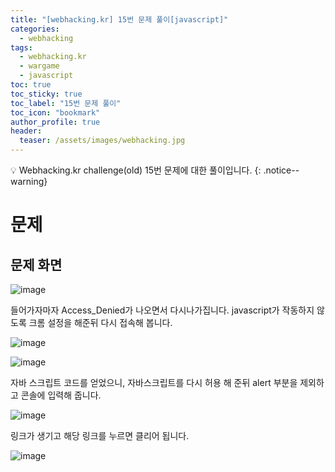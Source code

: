 ```yaml
---
title: "[webhacking.kr] 15번 문제 풀이[javascript]"
categories:
  - webhacking
tags:
  - webhacking.kr
  - wargame
  - javascript
toc: true
toc_sticky: true
toc_label: "15번 문제 풀이"
toc_icon: "bookmark"
author_profile: true
header:
  teaser: /assets/images/webhacking.jpg
---
```


💡 Webhacking.kr challenge(old) 15번 문제에 대한 풀이입니다.
{: .notice--warning}

# 문제
## 문제 화면
  ![image](https://user-images.githubusercontent.com/33647663/150753727-771f2fc4-ed58-40c3-8b16-4744dab7f244.png)

  들어가자마자 Access_Denied가 나오면서 다시나가집니다. javascript가 작동하지 않도록 크롬 설정을 해준뒤 다시 접속해 봅니다.

  ![image](https://user-images.githubusercontent.com/33647663/150754634-d1efa13f-596d-4e89-96e0-6abc533574b4.png)



  ![image](https://user-images.githubusercontent.com/33647663/150754445-d4c18067-11b7-47fb-9eb3-dc9d7dd9ff2d.png)

  자바 스크립트 코드를 얻었으니, 자바스크립트를 다시 허용 해 준뒤 alert 부분을 제외하고 콘솔에 입력해 줍니다.

  ![image](https://user-images.githubusercontent.com/33647663/150754902-be161692-315d-4b1c-8b65-83743d653dfa.png)

  링크가 생기고 해당 링크를 누르면 클리어 됩니다.

  ![image](https://user-images.githubusercontent.com/33647663/150755008-48ba4a8f-6eeb-46df-bbb1-a7f8b46fd498.png)


 
